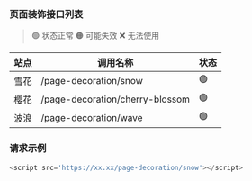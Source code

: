 ### 页面装饰接口列表

> 🟢 状态正常
> 🟠 可能失效
> ❌ 无法使用

| **站点** | **调用名称**   | **状态** |
| --------| --------------| --------|
| 雪花     | /page-decoration/snow   | 🟢      |
| 樱花     | /page-decoration/cherry-blossom   | 🟢      |
| 波浪     | /page-decoration/wave   | 🟢      |

### 请求示例

```javascript
<script src='https://xx.xx/page-decoration/snow'></script>
```